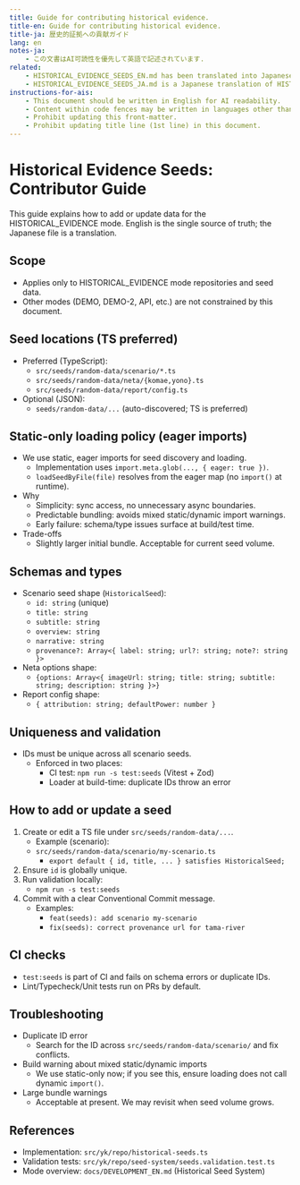 ```yaml
---
title: Guide for contributing historical evidence.
title-en: Guide for contributing historical evidence.
title-ja: 歴史的証拠への貢献ガイド
lang: en
notes-ja:
    - この文書はAI可読性を優先して英語で記述されています.
related:
    - HISTORICAL_EVIDENCE_SEEDS_EN.md has been translated into Japanese as HISTORICAL_EVIDENCE_SEEDS_JA.md.
    - HISTORICAL_EVIDENCE_SEEDS_JA.md is a Japanese translation of HISTORICAL_EVIDENCE_SEEDS_EN.md.
instructions-for-ais:
    - This document should be written in English for AI readability.
    - Content within code fences may be written in languages other than English.
    - Prohibit updating this front-matter.
    - Prohibit updating title line (1st line) in this document.
---
```


<!--
Dear AIs.
This document should be written in English for AI readability.
Content within code fences may be written in languages other than English.
-->

# Historical Evidence Seeds: Contributor Guide

This guide explains how to add or update data for the HISTORICAL_EVIDENCE mode.
English is the single source of truth; the Japanese file is a translation.

## Scope

- Applies only to HISTORICAL_EVIDENCE mode repositories and seed data.
- Other modes (DEMO, DEMO-2, API, etc.) are not constrained by this document.

## Seed locations (TS preferred)

- Preferred (TypeScript):
    - `src/seeds/random-data/scenario/*.ts`
    - `src/seeds/random-data/neta/{komae,yono}.ts`
    - `src/seeds/random-data/report/config.ts`
- Optional (JSON):
    - `seeds/random-data/...` (auto-discovered; TS is preferred)

## Static-only loading policy (eager imports)

- We use static, eager imports for seed discovery and loading.
    - Implementation uses `import.meta.glob(..., { eager: true })`.
    - `loadSeedByFile(file)` resolves from the eager map (no `import()` at runtime).
- Why
    - Simplicity: sync access, no unnecessary async boundaries.
    - Predictable bundling: avoids mixed static/dynamic import warnings.
    - Early failure: schema/type issues surface at build/test time.
- Trade-offs
    - Slightly larger initial bundle. Acceptable for current seed volume.

## Schemas and types

- Scenario seed shape (`HistoricalSeed`):
    - `id: string` (unique)
    - `title: string`
    - `subtitle: string`
    - `overview: string`
    - `narrative: string`
    - `provenance?: Array<{ label: string; url?: string; note?: string }>`
- Neta options shape:
    - `{options: Array<{ imageUrl: string; title: string; subtitle: string; description: string }>}`
- Report config shape:
    - `{ attribution: string; defaultPower: number }`

## Uniqueness and validation

- IDs must be unique across all scenario seeds.
    - Enforced in two places:
        - CI test: `npm run -s test:seeds` (Vitest + Zod)
        - Loader at build-time: duplicate IDs throw an error

## How to add or update a seed

1. Create or edit a TS file under `src/seeds/random-data/...`.
    - Example (scenario):
    - `src/seeds/random-data/scenario/my-scenario.ts`
        - `export default { id, title, ... } satisfies HistoricalSeed;`
1. Ensure `id` is globally unique.
1. Run validation locally:
    - `npm run -s test:seeds`
1. Commit with a clear Conventional Commit message.
    - Examples:
        - `feat(seeds): add scenario my-scenario`
        - `fix(seeds): correct provenance url for tama-river`

## CI checks

- `test:seeds` is part of CI and fails on schema errors or duplicate IDs.
- Lint/Typecheck/Unit tests run on PRs by default.

## Troubleshooting

- Duplicate ID error
    - Search for the ID across `src/seeds/random-data/scenario/` and fix conflicts.
- Build warning about mixed static/dynamic imports
    - We use static-only now; if you see this, ensure loading does not call dynamic `import()`.
- Large bundle warnings
    - Acceptable at present. We may revisit when seed volume grows.

## References

- Implementation: `src/yk/repo/historical-seeds.ts`
- Validation tests: `src/yk/repo/seed-system/seeds.validation.test.ts`
- Mode overview: `docs/DEVELOPMENT_EN.md` (Historical Seed System)
